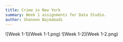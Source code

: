 ```yaml
---
title: Crime in New York
summary: Week 1 assignments for Data Studio.
author: Shannon Najmabadi
---
```


![Week 1-1](Week 1-1.png)
![Week 1-2](Week 1-2.png)
